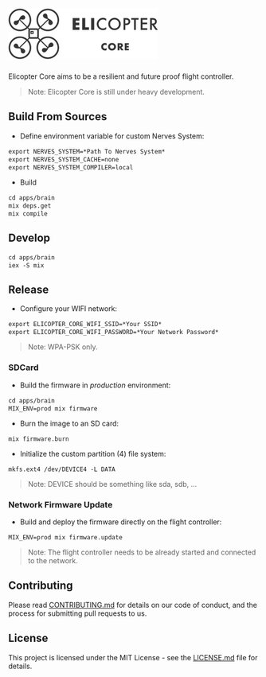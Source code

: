 ![Elicopter Core](logo.png)
=========

Elicopter Core aims to be a resilient and future proof flight controller.

> Note: Elicopter Core is still under heavy development.

## Build From Sources

* Define environment variable for custom Nerves System:

```
export NERVES_SYSTEM=*Path To Nerves System*
export NERVES_SYSTEM_CACHE=none
export NERVES_SYSTEM_COMPILER=local
```

* Build

```
cd apps/brain
mix deps.get
mix compile
```

## Develop

```
cd apps/brain
iex -S mix
```

## Release

* Configure your WIFI network:
```
export ELICOPTER_CORE_WIFI_SSID=*Your SSID*
export ELICOPTER_CORE_WIFI_PASSWORD=*Your Network Password*
```

> Note: WPA-PSK only.

### SDCard

* Build the firmware in *production* environment:
```
cd apps/brain
MIX_ENV=prod mix firmware
```

* Burn the image to an SD card:
```
mix firmware.burn
```

* Initialize the custom partition (4) file system:
```
mkfs.ext4 /dev/DEVICE4 -L DATA
```
> Note: DEVICE should be something like sda, sdb, ...

### Network Firmware Update

* Build and deploy the firmware directly on the flight controller:
```
MIX_ENV=prod mix firmware.update
```

> Note: The flight controller needs to be already started and connected to the network.

## Contributing

Please read [CONTRIBUTING.md](https://github.com/elicopter/elicopter/blob/master/CONTRIBUTING.md) for details on our code of conduct, and the process for submitting pull requests to us.

## License

This project is licensed under the MIT License - see the [LICENSE.md](https://github.com/elicopter/elicopter/blob/master/LICENSE.md) file for details.
